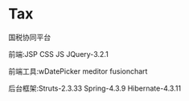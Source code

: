 ﻿# Tax
 国税协同平台

前端:JSP CSS JS JQuery-3.2.1

前端工具:wDatePicker meditor fusionchart

后台框架:Struts-2.3.33 Spring-4.3.9 Hibernate-4.3.11

